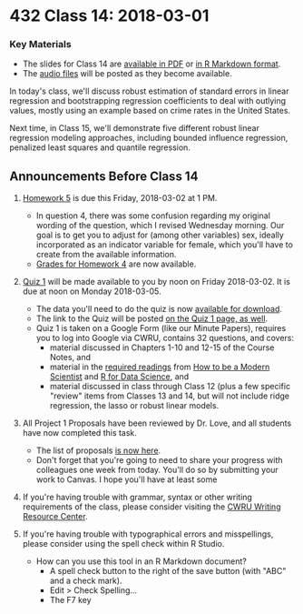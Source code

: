 # 432 Class 14: 2018-03-01

### Key Materials

- The slides for Class 14 are [available in PDF](https://github.com/THOMASELOVE/432-2018/blob/master/slides/class14/432_2018_slides14.pdf) or [in R Markdown format](https://raw.githubusercontent.com/THOMASELOVE/432-2018/master/slides/class14/432_2018_slides14.Rmd).
- The [audio files](https://github.com/THOMASELOVE/432-2018/tree/master/slides/class14) will be posted as they become available.

In today's class, we'll discuss robust estimation of standard errors in linear regression and bootstrapping regression coefficients to deal with outlying values, mostly using an example based on crime rates in the United States.

Next time, in Class 15, we'll demonstrate five different robust linear regression modeling approaches, including bounded influence regression, penalized least squares and quantile regression.

## Announcements Before Class 14

1. [Homework 5](https://github.com/THOMASELOVE/432-2018/tree/master/assignments/hw5) is due this Friday, 2018-03-02 at 1 PM. 
    + In question 4, there was some confusion regarding my original wording of the question, which I revised Wednesday morning. Our goal is to get you to adjust for (among other variables) sex, ideally incorporated as an indicator variable for female, which you'll have to create from the available information.
    + [Grades for Homework 4](https://github.com/THOMASELOVE/432-2018/blob/master/assignments/hw4/hw4grades.pdf) are now available.

2. [Quiz 1](https://github.com/THOMASELOVE/432-2018/tree/master/quizzes/quiz1) will be made available to you by noon on Friday 2018-03-02. It is due at noon on Monday 2018-03-05. 
    - The data you'll need to do the quiz is now [available for download](https://github.com/THOMASELOVE/432-2018/tree/master/quizzes/quiz1).
    - The link to the Quiz will be posted [on the Quiz 1 page, as well](https://github.com/THOMASELOVE/432-2018/tree/master/quizzes/quiz1).
    - Quiz 1 is taken on a Google Form (like our Minute Papers), requires you to log into Google via CWRU, contains 32 questions, and covers:
        - material discussed in Chapters 1-10 and 12-15 of the Course Notes, and 
        - material in the [required readings](https://github.com/THOMASELOVE/432-2018/blob/master/SCHEDULE.md) from [How to be a Modern Scientist](https://github.com/THOMASELOVE/432-2018/tree/master/texts) and [R for Data Science](http://r4ds.had.co.nz/), and 
        - material discussed in class through Class 12 (plus a few specific "review" items from Classes 13 and 14, but will not include ridge regression, the lasso or robust linear models.
        
3. All Project 1 Proposals have been reviewed by Dr. Love, and all students have now completed this task. 
    - The list of proposals [is now here](https://github.com/THOMASELOVE/432-2018/blob/master/projects/project1/projects2018.md).
    - Don't forget that you're going to need to share your progress with colleagues one week from today. You'll do so by submitting your work to Canvas. I hope you'll have at least some 

4. If you're having trouble with grammar, syntax or other writing requirements of the class, please consider visiting the [CWRU Writing Resource Center](http://writingcenter.case.edu/).

5. If you're having trouble with typographical errors and misspellings, please consider using the spell check within R Studio. 
    - How can you use this tool in an R Markdown document?
        + A spell check button to the right of the save button (with "ABC" and a check mark).
        + Edit > Check Spelling...
        + The F7 key

